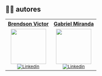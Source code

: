 
## ✍🏼 autores

<table>
  <tr>
   <tr align=center>
        <th><a href="https://github.com/br3nds0n"><strong> Brendson Victor </strong><a></th>
        <th><a href="https://www.linkedin.com/in/gabriel-miranda-1b9961203/"><strong> Gabriel Miranda </strong><a></th>
  </tr>
    <td align="center">
      <a href="https://github.com/br3nds0n">
        <img src="https://user-images.githubusercontent.com/82064724/185726784-e8d151e8-29d6-4475-ba50-ca23f9429650.png" width="110"/></a><br>
        <sub>
            <a href="https://www.linkedin.com/in/brendson/" target="_blank" rel="noreferrer" rel="noopener">
              <img src="https://img.shields.io/badge/LinkedIn-0077B5?style=for-the-badge&logo=linkedin&logoColor=white" alt="Linkedin"/>
            </a></br>
          </div>
        </sub>
    </td>
      <td align="center">
      <a href="https://www.linkedin.com/in/gabriel-miranda-1b9961203/">
        <img src="https://user-images.githubusercontent.com/82064724/200137497-250f5c7b-6430-42b7-a6f3-07a69a8569c1.jpg" width="110"/></a><br>
        <sub>
            <a href="https://www.linkedin.com/in/gabriel-miranda-1b9961203/" target="_blank" rel="noreferrer" rel="noopener">
              <img src="https://img.shields.io/badge/LinkedIn-0077B5?style=for-the-badge&logo=linkedin&logoColor=white" alt="Linkedin"/>
            </a></br>
          </div>
        </sub>
    </td>
</table>
